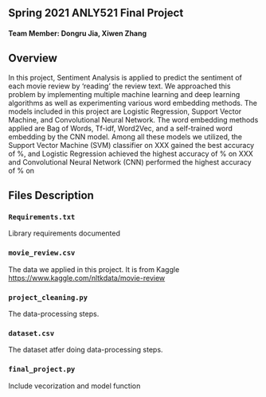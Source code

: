 ## Spring 2021 ANLY521 Final Project 

#### Team Member: Dongru Jia, Xiwen Zhang




## Overview
In this project, Sentiment Analysis is applied to predict the sentiment of each movie review by ‘reading’ the review text. We approached this problem by implementing multiple machine learning and deep learning algorithms as well as experimenting various word embedding methods. The models included in this project are Logistic Regression, Support Vector Machine, and Convolutional Neural Network. The word embedding methods applied are Bag of Words, Tf-idf, Word2Vec, and a self-trained word embedding by the CNN model.
Among all these models we utilized, 
the Support Vector Machine (SVM) classifier on XXX gained the best accuracy of %, 
and Logistic Regression achieved the highest accuracy of % on XXX 
and Convolutional Neural Network (CNN) performed the highest accuracy of % on 
 

## Files  Description

### `Requirements.txt` 
Library requirements documented

### `movie_review.csv`
The data we applied in this project. It is from Kaggle https://www.kaggle.com/nltkdata/movie-review

### `project_cleaning.py` 
The data-processing steps.

### `dataset.csv`
The dataset atfer doing data-processing steps. 

### `final_project.py` 
Include vecorization and model function 

